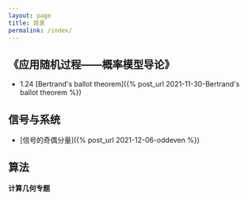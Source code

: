 ```yaml
---
layout: page
title: 目录
permalink: /index/
---
```


## 《应用随机过程——概率模型导论》

* 1.24 [Bertrand's ballot theorem]({% post_url 2021-11-30-Bertrand's ballot theorem %})

## 信号与系统

* [信号的奇偶分量]({% post_url 2021-12-06-oddeven %})

## 算法

**计算几何专题**


